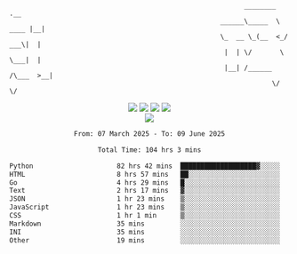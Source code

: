 ```
                                                           ________        .__ 
                                                     ______\_____  \  ____ |__|
                                                     \_  __ \_(__  <_/ ___\|  |
                                                      |  | \/       \  \___|  |
                                                      |__| /______  /\___  >__|
                                                                  \/     \/    
```

<div align="center">
  <img src="https://komarev.com/ghpvc/?username=r3ci&label=Profile%20views&color=000000&style=for-the-badge"/>
  <img src="https://img.shields.io/github/followers/R3CI?color=black&style=for-the-badge&logo=github&label=Follows"/>
  <img src="https://img.shields.io/github/stars/R3CI?color=black&style=for-the-badge&logo=github&label=Stars"/>
 
  <img src="https://github-widgetbox.vercel.app/api/profile?username=R3CI&data=followers,repositories,stars,commits&theme=rgb">
  <br>

  <img src="https://github-widgetbox.vercel.app/api/skills?languages=python,go,json&theme=rgb&includeNames=true">
  <br>
  
</p>

<!--START_SECTION:waka-->

```txt
From: 07 March 2025 - To: 09 June 2025

Total Time: 104 hrs 3 mins

Python                     82 hrs 42 mins  ███████████████████▓░░░░░   79.23 %
HTML                       8 hrs 57 mins   ██░░░░░░░░░░░░░░░░░░░░░░░   08.58 %
Go                         4 hrs 29 mins   █░░░░░░░░░░░░░░░░░░░░░░░░   04.31 %
Text                       2 hrs 17 mins   ▓░░░░░░░░░░░░░░░░░░░░░░░░   02.19 %
JSON                       1 hr 23 mins    ▒░░░░░░░░░░░░░░░░░░░░░░░░   01.33 %
JavaScript                 1 hr 23 mins    ▒░░░░░░░░░░░░░░░░░░░░░░░░   01.33 %
CSS                        1 hr 1 min      ▒░░░░░░░░░░░░░░░░░░░░░░░░   00.98 %
Markdown                   35 mins         ░░░░░░░░░░░░░░░░░░░░░░░░░   00.57 %
INI                        35 mins         ░░░░░░░░░░░░░░░░░░░░░░░░░   00.57 %
Other                      19 mins         ░░░░░░░░░░░░░░░░░░░░░░░░░   00.32 %
```

<!--END_SECTION:waka-->

